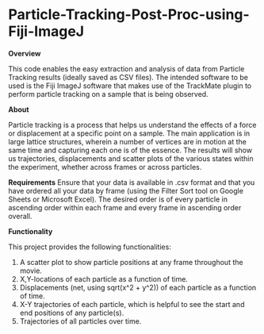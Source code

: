 # Particle-Tracking-Post-Proc-using-Fiji-ImageJ

**Overview**

This code enables the easy extraction and analysis of data from Particle Tracking results (ideally saved as CSV files). The intended software to be used is the Fiji ImageJ software that makes use of the TrackMate plugin to perform particle tracking on a sample that is being observed.

**About**

Particle tracking is a process that helps us understand the effects of a force or displacement at a specific point on a sample. The main application is in large lattice structures, wherein a number of vertices are in motion at the same time and capturing each one is of the essence. The results will show us trajectories, displacements and scatter plots of the various states within the experiment, whether across frames or across particles.

**Requirements**
Ensure that your data is available in .csv format and that you have ordered all your data by frame (using the Filter Sort tool on Google Sheets or Microsoft Excel). The desired order is of every particle in ascending order within each frame and every frame in ascending order overall.

**Functionality**

This project provides the following functionalities:
1. A scatter plot to show particle positions at any frame throughout the movie.
2. X,Y-locations of each particle as a function of time.
3. Displacements (net, using sqrt(x^2 + y^2)) of each particle as a function of time.
4. X-Y trajectories of each particle, which is helpful to see the start and end positions of any particle(s).
5. Trajectories of all particles over time.
